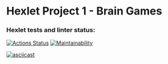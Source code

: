 # Hexlet Project 1 - Brain Games
### Hexlet tests and linter status:
[![Actions Status](https://github.com/efolam/php-project-lvl1/workflows/hexlet-check/badge.svg)](https://github.com/efolam/php-project-lvl1/actions)
[![Maintainability](https://api.codeclimate.com/v1/badges/a99a88d28ad37a79dbf6/maintainability)](https://codeclimate.com/github/codeclimate/codeclimate/maintainability)

[![asciicast](https://asciinema.org/a/yfD3yJ088lNg6CN7tnKfC8FfT.svg)](https://asciinema.org/a/yfD3yJ088lNg6CN7tnKfC8FfT)